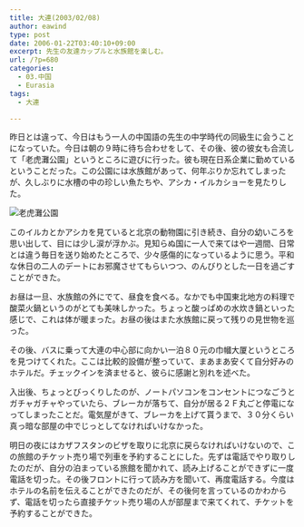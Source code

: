 ```yaml
---
title: 大連(2003/02/08)
author: eawind
type: post
date: 2006-01-22T03:40:10+09:00
excerpt: 先生の友達カップルと水族館を楽しむ。
url: /?p=680
categories:
  - 03.中国
  - Eurasia
tags:
  - 大連

---
```

昨日とは違って、今日はもう一人の中国語の先生の中学時代の同級生に会うことになっていた。今日は朝の９時に待ち合わせをして、その後、彼の彼女も合流して「老虎灘公園」というところに遊びに行った。彼も現在日系企業に勤めているということだった。この公園には水族館があって、何年ぶりか忘れてしまったが、久しぶりに水槽の中の珍しい魚たちや、アシカ・イルカショーを見たりした。

![老虎灘公園](/img/wp/2006/01/200302080443521.jpg)

このイルカとかアシカを見ていると北京の動物園に引き続き、自分の幼いころを思い出して、目には少し涙が浮かぶ。見知らぬ国に一人で来てはや一週間、日常とは違う毎日を送り始めたところで、少々感傷的になっているように思う。平和な休日の二人のデートにお邪魔させてもらいつつ、のんびりとした一日を過ごすことができた。

お昼は一旦、水族館の外にでて、昼食を食べる。なかでも中国東北地方の料理で酸菜火鍋というのがとても美味しかった。ちょっと酸っぱめの水炊き鍋といった感じで、これは体が暖まった。お昼の後はまた水族館に戻って残りの見世物を巡った。

その後、バスに乗って大連の中心部に向かい一泊８０元の巾幗大厦というところを見つけてくれた。ここは比較的設備が整っていて、まあまあ安くて自分好みのホテルだ。チェックインを済ませると、彼らに感謝と別れを述べた。

入出後、ちょっとびっくりしたのが、ノートパソコンをコンセントにつなごうとガチャガチャやっていたら、ブレーカが落ちて、自分が居る２Ｆ丸ごと停電になってしまったことだ。電気屋がきて、ブレーカを上げて貰うまで、３０分くらい真っ暗な部屋の中でじっとしてなければいけなかった。

明日の夜にはカザフスタンのビザを取りに北京に戻らなければいけないので、この旅館のチケット売り場で列車を予約することにした。先ずは電話でやり取りしたのだが、自分の泊まっている旅館を聞かれて、読み上げることができずに一度電話を切った。その後フロントに行って読み方を聞いて、再度電話する。今度はホテルの名前を伝えることができたのだが、その後何を言っているのかわからず、電話を切ったら直接チケット売り場の人が部屋まで来てくれて、チケットを予約することができた。
